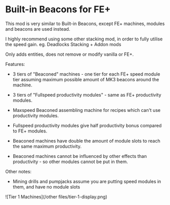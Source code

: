 # Built-in Beacons for FE+
This mod is very similar to Built-in Beacons, except FE+ machines, modules and beacons are used instead.

I highly recommend using some other stacking mod, in order to fully utilise the speed gain. eg. Deadlocks Stacking + Addon mods

Only adds entities, does not remove or modify vanilla or FE+.

Features:
- 3 tiers of "Beaconed" machines - one tier for each FE+ speed module tier assuming maximum possible amount of MK3 beacons around the machine.
- 3 tiers of "Fullspeed productivity modules" - same as FE+ productivity modules.
- Maxspeed Beaconed assembling machine for recipes which can't use productivity modules.

- Fullspeed productivity modules give half productivity bonus compared to FE+ modules.
- Beaconed machines have double the amount of module slots  to reach the same maximum productivity.
- Beaconed machines cannot be influenced by other effects than productivity - so other modules cannot be put in them.

Other notes:
- Mining drills and pumpjacks assume you are putting speed modules in them, and have no module slots

![Tier 1 Machines](/other files/tier-1-display.png)